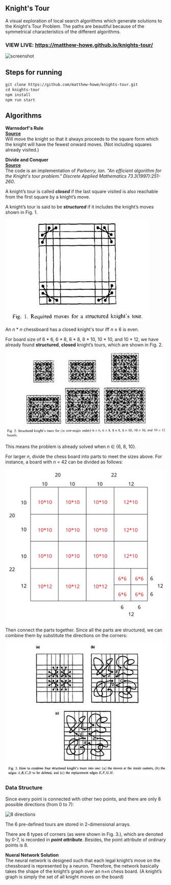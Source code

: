 ## Knight's Tour

A visual exploration of local search algorithms which generate solutions to the Knight's Tour Problem. The paths are beautiful because of the symmetrical characteristics of the different algorithms.

### VIEW LIVE: https://matthew-howe.github.io/knights-tour/

![screenshot](https://i.gyazo.com/95d962a1c73b8480d1002afce2b6f95a.png)

## Steps for running
```
git clone https://github.com/matthew-howe/knights-tour.git
cd knights-tour
npm install
npm run start
```


## Algorithms

  **Warnsdorf's Rule**  
  [**Source**](https://github.com/matthew-howe/knights-tour/blob/master/src/algorithms/warnsdorf.js)  
    Will move the knight so that it always proceeds to the square form which the knight will have the fewest onward moves. (Not including squares already visited.)

  **Divide and Conquer**   
  [**Source**](https://github.com/matthew-howe/knights-tour/blob/master/src/algorithms/divideandconquer.js)  
  The code is an implementation of _Parberry, Ian. "An efficient algorithm for the Knight's tour problem." Discrete Applied Mathematics 73.3(1997):251-260_.

  A knight’s tour is called _**closed**_ if the last square visited is also reachable from the first square by a knight’s move.

  A knight’s tour is said to be _**structured**_ if it includes the knight’s moves shown in Fig. 1.

  ![Fig. 1. Required moves for a structured knight's tour.](img/Fig1.jpg)

  An _n_ \* _n_ chessboard has a closed knight's tour iff _n_ ≥ 6 is even.

  For board size of 6 \* 6, 6 \* 8, 8 \* 8, 8 \* 10, 10 \* 10, and 10 \* 12, we have already found **structured**, **closed** knight’s tours, which are shown in Fig. 2.

  ![Fig. 2. Structured knight’s tours for (in row-major order) 6 x 6, 6 x 8, 8 x 8, 8 x 10, 10 x 10, and 10 x 12 boards.](img/Fig2.jpg)

  This means the problem is already solved when _n_ ∈ {6, 8, 10}.

  For larger _n_, divide the chess board into parts to meet the sizes above. For instance, a board with _n_ = 42 can be divided as follows:

  ![Divide example](img/divide_example.svg)

  Then connect the parts together. Since all the parts are structured, we can combine them by substitute the directions on the corners:

  ![Fig. 3. How to combine four structured knight’s tours into one.](img/Fig3.jpg)

  ### Data Structure

  Since every point is connected with other two points, and there are only 8 possible directions (from 0 to 7):

  ![8 directions](img/direction.jpeg)

  The 6 pre-defined tours are stored in 2-dimensional arrays.

  There are 8 types of corners (as were shown in Fig. 3.), which are denoted by 0-7, is recorded in _**point attribute**_. Besides, the point attribute of ordinary points is 8.

  **Nueral Network Solution**  
    The neural network is designed such that each legal knight’s move on the chessboard is represented by a neuron. Therefore, the network basically takes the shape of the knight’s graph over an n×n chess board. (A knight’s graph is simply the set of all knight moves on the board)

